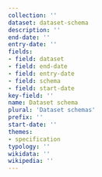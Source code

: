 ```yaml
---
collection: ''
dataset: dataset-schema
description: ''
end-date: ''
entry-date: ''
fields:
- field: dataset
- field: end-date
- field: entry-date
- field: schema
- field: start-date
key-field: ''
name: Dataset schema
plural: 'Dataset schemas'
prefix: ''
start-date: ''
themes:
- specification
typology: ''
wikidata: ''
wikipedia: ''
---
```

